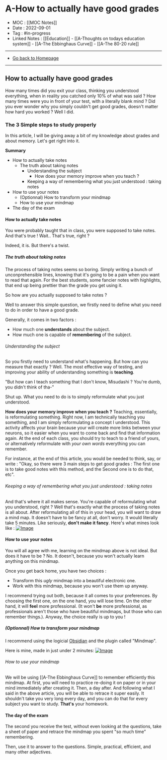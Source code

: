 # A-How to actually have good grades
- MOC : [[MOC Notes]]
- Date : 2022-09-01
- Tag : #in-progress
- Linked Notes : [[Education]] - [[A-Thoughts on todays education system]] - [[A-The Ebbinghaus Curve]] - [[A-The 80-20 rule]]
-------------------
- [Go back to Homepage](https://misudashi.ga/)
-----

## How to actually have good grades
How many times did you exit your class, thinking you understood everything, when in reality you catched only 10% of what was said ? How many times were you in front of your test, with a literally blank mind ? Did you ever wonder why you simply couldn't get good grades, doesn't matter how hard you worked ? Well I did. 

### The 3 Simple steps to study properly

In this article, I will be giving away a bit of my knowledge about grades and about memory. Let's get right into it.

**Summary** 
- How to actually take notes
	- The truth about taking notes
		- Understanding the subject
			- How does your memory improve when you teach ?
		- Keeping a way of remembering what you just understood : taking notes
- How to use your notes
	- (Optionnal) How to transform your mindmap
	- How to use your mindmap
- The day of the exam

#### How to actually take notes
You were probably taught that in class, you were supposed to take notes. And that's true ! Wait.. That's true, right ?

Indeed, it is. But there's a twist.

##### The truth about taking notes
The process of taking notes seems so boring. Simply writing a bunch of unconprehensible lines, knowing that it's going to be a pain when you want to read that again. For the best students, some fancier notes with highlights, that end up being prettier than the grade you get using it. 

So how are you actually supposed to take notes ? 

Well to answer this simple question, we firstly need to define what you need to do in order to have a good grade. 

Generally, it comes in two factors :
- How much one **understands** about the subject.
- How much one is capable of **remembering** of the subject.

###### Understanding the subject
So you firstly need to understand what's happening. But how can you measure that exactly ? Well. The most effective way of testing, and improving your ability of understanding something is **teaching**. 

"But how can I teach something that I don't know, Misudashi ? You're dumb, you didn't think of tha-"

Shut up. What you need to do is to simply reformulate what you just understood.

**How does your memory improve when you teach ?**
Teaching, essentially, is reformulating something. Right now, I am technically teaching you something, and I am simply reformulating a concept I understood. This activity affects your brain because your will create more links between your neurons, so it easier when you want to come back and find that information again. At the end of each class, you should try to teach to a friend of yours, or alternatively reformulate with *your own words* everything you can remember. 

For instance, at the end of this article, you would be needed to think, say, or write : "Okay, so there were 3 main steps to get good grades : The first one is to take good notes with this method, and the Second one is to do that, etc". 

###### Keeping a way of remembering what you just understood : taking notes
And that's where it all makes sense. You're capable of reformulating what you understood, right ? Well that's exactly what the process of taking notes is all about. After reformulating all of this in your head, you will want to draw a mind map. It doesn't have to be fancy at all, don't worry. It would literally take 5 minutes. Like seriously, **don't make it fancy**. Here's what mines look like :
[![Image](https://misudashi.ga/static/example_mindmap.jpg)](https://misudashi.ga/static/example_mindmap.jpg)

#### How to use your notes
You will all agree with me, learning on the mindmap above is not ideal. But does it have to be ? No. It doesn't, because you won't actually learn anything on this mindmap. 

Once you get back home, you have two choices :
- Transform this *ugly* mindmap into a beautiful electronic one.
- Work with this mindmap, because you won't use them up anyway.

I recommend trying out both, because it all comes to your preferences. By choosing the first one, on the one hand, you will lose time. On the other hand, it will **feel** more professional. (It won't **be** more professional, as professionals aren't those who have beautiful mindmaps, but those who can remember things.). Anyway, the choice really is up to you !

##### (Optionnal) How to transform your mindmap

I recommend using the logicial [Obsidian](https://obsidian.md/) and the plugin called "Mindmap". 

Here is mine, made in just under 2 minutes:
[![Image](https://misudashi.ga/static/example_mindmap_electronic.png)](https://misudashi.ga/static/example_mindmap_electronic.png)

###### How to use your mindmap
We will be using [[A-The Ebbinghaus Curve]] to remember efficiently this mindmap. At first, you will need to practice re-doing it on paper or in your mind immediately after creating it. Then, a day after. And following what I said in the above article, you will be able to retrace it super easily. It shouldn't take you very long every day, and you can do that for every subject you want to study. **That's** your homework.

#### The day of the exam
The second you receive the test, without even looking at the questions, take a sheet of paper and retrace the mindmap you spent "so much time" remembering. 

Then, use it to answer to the questions. Simple, practical, efficient, and many other adjectives.
